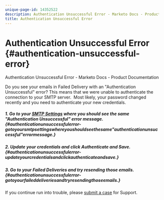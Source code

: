 ```yaml
---
unique-page-id: 14352522
description: Authentication Unsuccessful Error - Marketo Docs - Product Documentation
title: Authentication Unsuccessful Error
---
```


# Authentication Unsuccessful Error {#authentication-unsuccessful-error}

Authentication Unsuccessful Error - Marketo Docs - Product Documentation

Do you see your emails in Failed Delivery with an "Authentication Unsuccessful" error? This means that we were unable to authenticate the connection to your SMTP server.&nbsp; Most likely, your password changed recently and you need to authenticate your new credentials.

##### 1. Go to your [SMTP Settings](http://toutapp.com/next#settings/email-servers/smtp/configure) where you should see the same "Authentication Unsuccessful" error message. {#authenticationunsuccessfulerror-gotoyoursmtpsettingswhereyoushouldseethesame"authenticationunsuccessful"errormessage.}

##### 2. Update your credentials and click Authenticate and Save. {#authenticationunsuccessfulerror-updateyourcredentialsandclickauthenticateandsave.}

##### 3. Go to your Failed Deliveries and try resending those emails.  {#authenticationunsuccessfulerror-gotoyourfaileddeliveriesandtryresendingthoseemails.}

If you continue run into trouble, please [submit a case](http://nation.marketo.com/community/support_solutions) for Support. 
